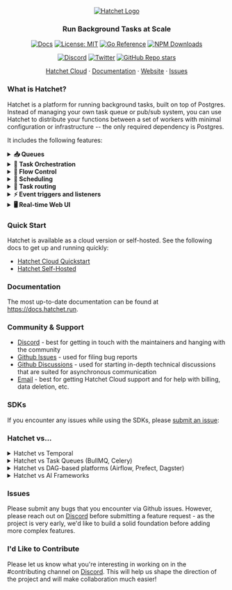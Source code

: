 <div align="center">

<picture>
  <source media="(prefers-color-scheme: dark)" srcset="https://framerusercontent.com/images/KBMnpSO12CyE6UANhf4mhrg6na0.png?scale-down-to=200">
  <source media="(prefers-color-scheme: light)" srcset="https://framerusercontent.com/images/KBMnpSO12CyE6UANhf4mhrg6na0.png?scale-down-to=200">
  <a href ="https://hatchet.run">
	  <img alt="Hatchet Logo" src="https://framerusercontent.com/images/KBMnpSO12CyE6UANhf4mhrg6na0.png?scale-down-to=200">
  </a>
</picture>

### Run Background Tasks at Scale

[![Docs](https://img.shields.io/badge/docs-docs.hatchet.run-3F16E4)](https://docs.hatchet.run) [![License: MIT](https://img.shields.io/badge/License-MIT-purple.svg)](https://opensource.org/licenses/MIT) [![Go Reference](https://pkg.go.dev/badge/github.com/hatchet-dev/hatchet.svg)](https://pkg.go.dev/github.com/hatchet-dev/hatchet) [![NPM Downloads](https://img.shields.io/npm/dm/%40hatchet-dev%2Ftypescript-sdk)](https://www.npmjs.com/package/@hatchet-dev/typescript-sdk)

[![Discord](https://img.shields.io/discord/1088927970518909068?style=social&logo=discord)](https://discord.gg/ZMeUafwH89)
[![Twitter](https://img.shields.io/twitter/url/https/twitter.com/hatchet-dev.svg?style=social&label=Follow%20%40hatchet-dev)](https://twitter.com/hatchet_dev)
[![GitHub Repo stars](https://img.shields.io/github/stars/hatchet-dev/hatchet?style=social)](https://github.com/hatchet-dev/hatchet)

  <p align="center">
    <a href="https://cloud.onhatchet.run">Hatchet Cloud</a>
    ·
    <a href="https://docs.hatchet.run">Documentation</a>
    ·
    <a href="https://hatchet.run">Website</a>
    ·
    <a href="https://github.com/hatchet-dev/hatchet/issues">Issues</a>
  </p>

</div>

### What is Hatchet?

Hatchet is a platform for running background tasks, built on top of Postgres. Instead of managing your own task queue or pub/sub system, you can use Hatchet to distribute your functions between a set of workers with minimal configuration or infrastructure -- the only required dependency is Postgres.

It includes the following features:

<details><summary><strong>📥 Queues</strong></summary>

####

Hatchet is a durable task queue, which means that we ingest your tasks and send them to your workers at a rate that your workers can handle. Hatchet will track the progress of your task and ensure that the work gets completed (or you get alerted), even if your application crashes.

**This is particularly useful for:**

- Ensuring that you never drop a user request
- Flattening large spikes in your application
- Breaking large, complex logic into smaller, reusable tasks

[Read more ➶](https://docs.hatchet.run/home/your-first-task)

- <details>

    <summary><code>Python</code></summary>

  ```python
  # 1. Define your task input
  class SimpleInput(BaseModel):
      message: str

  # 2. Define your task using hatchet.task
  @hatchet.task(name="SimpleWorkflow")
  def simple(input: SimpleInput, ctx: Context) -> dict[str, str]:
      return {
        "transformed_message": input.message.lower(),
      }

  # 3. Register your task on your worker
  worker = hatchet.worker("test-worker", workflows=[simple])
  worker.start()

  # 4. Invoke tasks from your application
  simple.run(SimpleInput(message="Hello World!"))
  ```

  </details>

- <details>

    <summary><code>Typescript</code></summary>

  ```ts
  // 1. Define your task input
  export type SimpleInput = {
    Message: string;
  };

  // 2. Define your task using hatchet.task
  export const simple = hatchet.task({
    name: "simple",
    fn: (input: SimpleInput) => {
      return {
        TransformedMessage: input.Message.toLowerCase(),
      };
    },
  });

  // 3. Register your task on your worker
  const worker = await hatchet.worker("simple-worker", {
    workflows: [simple],
  });

  await worker.start();

  // 4. Invoke tasks from your application
  await simple.run({
    Message: "Hello World!",
  });
  ```

  </details>

- <details>

    <summary><code>Go</code></summary>

  ```go
  // 1. Define your task input
  type SimpleInput struct {
    Message string `json:"message"`
  }

  // 2. Define your task using factory.NewTask
  simple := factory.NewTask(
    create.StandaloneTask{
      Name: "simple-task",
    }, func(ctx worker.HatchetContext, input SimpleInput) (*SimpleResult, error) {
      return &SimpleResult{
        TransformedMessage: strings.ToLower(input.Message),
      }, nil
    },
    hatchet,
  )

  // 3. Register your task on your worker
  worker, err := hatchet.Worker(v1worker.WorkerOpts{
    Name: "simple-worker",
    Workflows: []workflow.WorkflowBase{
      simple,
    },
  })

  worker.StartBlocking()

  // 4. Invoke tasks from your application
  simple.Run(context.Background(), SimpleInput{Message: "Hello, World!"})
  ```

  </details>

</details>
<details><summary><strong>🎻 Task Orchestration</strong></summary>

####

Hatchet allows you to build complex workflows that can be composed of multiple tasks. For example, if you'd like to break a workload into smaller tasks, you can use Hatchet to create a fanout workflow that spawns multiple tasks in parallel.

Hatchet supports the following mechanisms for task orchestration:

- **DAGs (directed acyclic graphs)** — pre-define the shape of your work, automatically routing the outputs of a parent task to the input of a child task. [Read more ➶](https://docs.hatchet.run/home/dags)

- **Durable tasks** — these tasks are responsible for orchestrating other tasks. They store a full history of all spawned tasks, allowing you to cache intermediate results. [Read more ➶](https://docs.hatchet.run/home/durable-execution)

- <details>

    <summary><code>Python</code></summary>

  ```python
  # 1. Define a workflow (a workflow is a collection of tasks)
  simple = hatchet.workflow(name="SimpleWorkflow")

  # 2. Attach the first task to the workflow
  @simple.task()
  def task_1(input: EmptyModel, ctx: Context) -> dict[str, str]:
      print("executed task_1")
      return {"result": "task_1"}

  # 3. Attach the second task to the workflow, which executes after task_1
  @simple.task(parents=[task_1])
  def task_2(input: EmptyModel, ctx: Context) -> None:
      first_result = ctx.get_parent_output(task_1)
      print(first_result)

  # 4. Invoke workflows from your application
  result = simple.run(input_data)
  ```

  </details>

- <details>

    <summary><code>Typescript</code></summary>

  ```ts
  // 1. Define a workflow (a workflow is a collection of tasks)
  const simple = hatchet.workflow<DagInput, DagOutput>({
    name: "simple",
  });

  // 2. Attach the first task to the workflow
  const task1 = simple.task({
    name: "task-1",
    fn: (input) => {
      return {
        result: "task-1",
      };
    },
  });

  // 3. Attach the second task to the workflow, which executes after task-1
  const task2 = simple.task({
    name: "task-2",
    parents: [task1],
    fn: (input, ctx) => {
      const firstResult = ctx.getParentOutput(task1);
      console.log(firstResult);
    },
  });

  // 4. Invoke workflows from your application
  await simple.run({ Message: "Hello World" });
  ```

  </details>

- <details>

    <summary><code>Go</code></summary>

  ```go
  // 1. Define a workflow (a workflow is a collection of tasks)
  simple := v1.WorkflowFactory[DagInput, DagOutput](
      workflow.CreateOpts[DagInput]{
          Name: "simple-workflow",
      },
      hatchet,
  )

  // 2. Attach the first task to the workflow
  const task1 = simple.Task(
      task.CreateOpts[DagInput]{
          Name: "task-1",
          Fn: func(ctx worker.HatchetContext, _ DagInput) (*SimpleOutput, error) {
              return &SimpleOutput{
                  Result: "task-1",
              }, nil
          },
      },
  );

  // 3. Attach the second task to the workflow, which executes after task-1
  const task2 = simple.Task(
      task.CreateOpts[DagInput]{
          Name: "task-2",
          Parents: []task.NamedTask{
              step1,
          },
          Fn: func(ctx worker.HatchetContext, _ DagInput) (*SimpleOutput, error) {
              return &SimpleOutput{
                  Result: "task-2",
              }, nil
          },
      },
  );

  // 4. Invoke workflows from your application
  simple.Run(ctx, DagInput{})
  ```

  </details>

</details>
<details><summary><strong>🚦 Flow Control</strong></summary>

####

Don't let busy users crash your application. With Hatchet, you can throttle execution on a per-user, per-tenant and per-queue basis, increasing system stability and limiting the impact of busy users on the rest of your system.

Hatchet supports the following flow control primitives:

- **Concurrency** — set a concurrency limit based on a dynamic concurrency key (e.g., each user can only run 10 batch jobs at a given time). [Read more ➶](https://docs.hatchet.run/home/concurrency)

- **Rate limiting** — create both global and dynamic rate limits. [Read more ➶](https://docs.hatchet.run/home/rate-limits)

- <details>

    <summary><code>Python</code></summary>

  ```python
  # limit concurrency on a per-user basis
  flow_control_workflow = hatchet.workflow(
    name="FlowControlWorkflow",
    concurrency=ConcurrencyExpression(
      expression="input.user_id",
      max_runs=5,
      limit_strategy=ConcurrencyLimitStrategy.GROUP_ROUND_ROBIN,
    ),
    input_validator=FlowControlInput,
  )

  # rate limit a task per user to 10 tasks per minute, with each task consuming 1 unit
  @flow_control_workflow.task(
      rate_limits=[
          RateLimit(
              dynamic_key="input.user_id",
              units=1,
              limit=10,
              duration=RateLimitDuration.MINUTE,
          )
      ]
  )
  def rate_limit_task(input: FlowControlInput, ctx: Context) -> None:
      print("executed rate_limit_task")
  ```

  </details>

- <details>

    <summary><code>Typescript</code></summary>

  ```ts
  // limit concurrency on a per-user basis
  flowControlWorkflow = hatchet.workflow<SimpleInput, SimpleOutput>({
    name: "ConcurrencyLimitWorkflow",
    concurrency: {
      expression: "input.userId",
      maxRuns: 5,
      limitStrategy: ConcurrencyLimitStrategy.GROUP_ROUND_ROBIN,
    },
  });

  // rate limit a task per user to 10 tasks per minute, with each task consuming 1 unit
  flowControlWorkflow.task({
    name: "rate-limit-task",
    rateLimits: [
      {
        dynamicKey: "input.userId",
        units: 1,
        limit: 10,
        duration: RateLimitDuration.MINUTE,
      },
    ],
    fn: async (input) => {
      return {
        Completed: true,
      };
    },
  });
  ```

  </details>

- <details>

    <summary><code>Go</code></summary>

  ```go
  // limit concurrency on a per-user basis
  flowControlWorkflow := factory.NewWorkflow[DagInput, DagResult](
    create.WorkflowCreateOpts[DagInput]{
      Name: "simple-dag",
      Concurrency: []*types.Concurrency{
        {
          Expression:    "input.userId",
          MaxRuns:       1,
          LimitStrategy: types.GroupRoundRobin,
        },
      },
    },
    hatchet,
  )

  // rate limit a task per user to 10 tasks per minute, with each task consuming 1 unit
  flowControlWorkflow.Task(
    create.WorkflowTask[FlowControlInput, FlowControlOutput]{
      Name: "rate-limit-task",
      RateLimits: []*types.RateLimit{
        {
          Key:            "user-rate-limit",
          KeyExpr:        "input.userId",
          Units:          1,
          LimitValueExpr: 10,
          Duration:       types.Minute,
        },
      },
    }, func(ctx worker.HatchetContext, input FlowControlInput) (interface{}, error) {
      return &SimpleOutput{
        Step: 1,
      }, nil
    },
  )
  ```

  </details>

</details>
<details><summary><strong>📅 Scheduling</strong></summary>

####

Hatchet has full support for scheduling features, including cron, one-time scheduling, and pausing execution for a time duration. This is particularly useful for:

- **Cron schedules** – run data pipelines, batch processes, or notification systems on a cron schedule [Read more ➶](https://docs.hatchet.run/home/cron-runs)
- **One-time tasks** – schedule a workflow for a specific time in the future [Read more ➶](https://docs.hatchet.run/home/scheduled-runs)
- **Durable sleep** – pause execution of a task for a specific duration [Read more ➶](https://docs.hatchet.run/home/durable-execution)

- <details>

    <summary><code>Python</code></summary>

  ```python
  tomorrow = datetime.today() + timedelta(days=1)

  # schedule a task to run tomorrow
  scheduled = simple.schedule(
    tomorrow,
    SimpleInput(message="Hello, World!")
  )

  # schedule a task to run every day at midnight
  cron = simple.cron(
    "every-day",
    "0 0 * * *",
    SimpleInput(message="Hello, World!")
  )
  ```

  </details>

- <details>

    <summary><code>Typescript</code></summary>

  ```ts
  const tomorrow = new Date(Date.now() + 1000 * 60 * 60 * 24);
  // schedule a task to run tomorrow
  const scheduled = simple.schedule(tomorrow, {
    Message: "Hello, World!",
  });

  // schedule a task to run every day at midnight
  const cron = simple.cron("every-day", "0 0 * * *", {
    Message: "Hello, World!",
  });
  ```

  </details>

- <details>

    <summary><code>Go</code></summary>

  ```go
  const tomorrow = time.Now().Add(24 * time.Hour);

  // schedule a task to run tomorrow
  simple.Schedule(ctx, tomorrow, ScheduleInput{
    Message: "Hello, World!",
  })

  // schedule a task to run every day at midnight
  simple.Cron(ctx, "every-day", "0 0 * * *", CronInput{
    Message: "Hello, World!",
  })
  ```

  </details>

</details>
<details><summary><strong>🚏 Task routing</strong></summary>

####

While the default Hatchet behavior is to implement a FIFO queue, it also supports additional scheduling mechanisms to route your tasks to the ideal worker.

- **Sticky assignment** — allows spawned tasks to prefer or require execution on the same worker. [Read more ➶](https://docs.hatchet.run/home/sticky-assignment)

- **Worker affinity** — ranks workers to discover which is best suited to handle a given task. [Read more ➶](https://docs.hatchet.run/home/worker-affinity)

- <details>

    <summary><code>Python</code></summary>

  ```python
  # create a workflow which prefers to run on the same worker, but can be
  # scheduled on any worker if the original worker is busy
  hatchet.workflow(
    name="StickyWorkflow",
    sticky=StickyStrategy.SOFT,
  )

  # create a workflow which must run on the same worker
  hatchet.workflow(
    name="StickyWorkflow",
    sticky=StickyStrategy.HARD,
  )
  ```

  </details>

- <details>

    <summary><code>Typescript</code></summary>

  ```ts
  // create a workflow which prefers to run on the same worker, but can be
  // scheduled on any worker if the original worker is busy
  hatchet.workflow({
    name: "StickyWorkflow",
    sticky: StickyStrategy.SOFT,
  });

  // create a workflow which must run on the same worker
  hatchet.workflow({
    name: "StickyWorkflow",
    sticky: StickyStrategy.HARD,
  });
  ```

  </details>

- <details>

    <summary><code>Go</code></summary>

  ```go
  // create a workflow which prefers to run on the same worker, but can be
  // scheduled on any worker if the original worker is busy
  factory.NewWorkflow[StickyInput, StickyOutput](
    create.WorkflowCreateOpts[StickyInput]{
      Name: "sticky-dag",
      StickyStrategy: types.StickyStrategy_SOFT,
    },
    hatchet,
  );

  // create a workflow which must run on the same worker
  factory.NewWorkflow[StickyInput, StickyOutput](
    create.WorkflowCreateOpts[StickyInput]{
      Name: "sticky-dag",
      StickyStrategy: types.StickyStrategy_HARD,
    },
    hatchet,
  );
  ```

  </details>

</details>
<details><summary><strong>⚡️ Event triggers and listeners</strong></summary>

####

Hatchet supports event-based architectures where tasks and workflows can pause execution while waiting for a specific external event. It supports the following features:

- **Event listening** — tasks can be paused until a specific event is triggered. [Read more ➶](https://docs.hatchet.run/home/durable-execution)
- **Event triggering** — events can trigger new workflows or steps in a workflow. [Read more ➶](https://docs.hatchet.run/home/run-on-event)

- <details>

    <summary><code>Python</code></summary>

  ```python
  # Create a task which waits for an external user event or sleeps for 10 seconds
  @dag_with_conditions.task(
    parents=[first_task],
    wait_for=[
      or_(
        SleepCondition(timedelta(seconds=10)),
        UserEventCondition(event_key="user:event"),
      )
    ]
  )
  def second_task(input: EmptyModel, ctx: Context) -> dict[str, str]:
      return {"completed": "true"}
  ```

  </details>

- <details>

    <summary><code>Typescript</code></summary>

  ```ts
  // Create a task which waits for an external user event or sleeps for 10 seconds
  dagWithConditions.task({
    name: "secondTask",
    parents: [firstTask],
    waitFor: Or({ eventKey: "user:event" }, { sleepFor: "10s" }),
    fn: async (_, ctx) => {
      return {
        Completed: true,
      };
    },
  });
  ```

  </details>

- <details>

    <summary><code>Go</code></summary>

  ```go
  // Create a task which waits for an external user event or sleeps for 10 seconds
  simple.Task(
    conditionOpts{
      Name: "Step2",
      Parents: []create.NamedTask{
        step1,
      },
      WaitFor: condition.Conditions(
        condition.UserEventCondition("user:event", "'true'"),
        condition.SleepCondition(10 * time.Second),
      ),
    }, func(ctx worker.HatchetContext, input DagWithConditionsInput) (interface{}, error) {
      // ...
    },
  );
  ```

  </details>

</details>
<details><summary><strong>🖥️ Real-time Web UI</strong></summary>

####

Hatchet comes bundled with a number of features to help you monitor your tasks, workflows, and queues.

**Real-time dashboards and metrics**

Monitor your tasks, workflows, and queues with live updates to quickly detect issues. Alerting is built in so you can respond to problems as soon as they occur.

https://github.com/user-attachments/assets/b1797540-c9da-4057-b50f-4780f52a2cb9

**Logging**

Hatchet supports logging from your tasks, allowing you to easily correlate task failures with logs in your system. No more digging through your logging service to figure out why your tasks failed.

https://github.com/user-attachments/assets/427c15cd-8842-4b54-ab2e-3b1cabc01c7b

**Alerting**

Hatchet supports Slack and email-based alerting for when your tasks fail. Alerts are real-time with adjustable alerting windows.

</details>

### Quick Start

Hatchet is available as a cloud version or self-hosted. See the following docs to get up and running quickly:

- [Hatchet Cloud Quickstart](https://docs.hatchet.run/home/hatchet-cloud-quickstart)
- [Hatchet Self-Hosted](https://docs.hatchet.run/self-hosting)

### Documentation

The most up-to-date documentation can be found at https://docs.hatchet.run.

### Community & Support

- [Discord](https://discord.gg/ZMeUafwH89) - best for getting in touch with the maintainers and hanging with the community
- [Github Issues](https://github.com/hatchet-dev/hatchet/issues) - used for filing bug reports
- [Github Discussions](https://github.com/hatchet-dev/hatchet/discussions) - used for starting in-depth technical discussions that are suited for asynchronous communication
- [Email](mailto:contact@hatchet.run) - best for getting Hatchet Cloud support and for help with billing, data deletion, etc.

### SDKs

If you encounter any issues while using the SDKs, please [submit an issue](https://github.com/hatchet-dev/hatchet/issues):

### Hatchet vs...

<details>
<summary>Hatchet vs Temporal</summary>

Hatchet is designed to be a general-purpose task orchestration platform -- it can be used as a queue, a DAG-based orchestrator, a durable execution engine, or all three. As a result, Hatchet covers a wider array of use-cases, like multiple queueing strategies, rate limiting, DAG features like conditional triggering, streaming features, and much more.

Temporal is narrowly focused on the durable execution pattern, but supports a wider range of database backends and result stores, like Apache Cassandra, MySQL, PostgreSQL, and SQLite.

**When to use Hatchet:** when you'd like to get more control over the underlying queue, run DAG-based workflows, or want to simplify self-hosting by only running the Hatchet engine and Postgres.

**When to use Temporal:** when you'd like to use a non-Postgres result store, or your only workload is best suited for durable execution.

</details>

<details>
<summary>Hatchet vs Task Queues (BullMQ, Celery)</summary>

Hatchet is a durable task queue, meaning it persists the history of all executions (up to a retention period), which allows for easy monitoring + debugging and powers a bunch of the durability features above. This isn’t the standard behavior of Celery and BullMQ (and you need to rely on third-party UI tools which are extremely limited in functionality, like Celery Flower).

**When to use Hatchet:** when you'd like results to be persisted and observable in a UI

**When to use task queue library like BullMQ/Celery:** when you need very high throughput (>10k/s) without retention, or when you'd like to use a single library (instead of a standalone service) to interact with your queue

</details>

<details>
<summary>Hatchet vs DAG-based platforms (Airflow, Prefect, Dagster)</summary>

These tools are usually built with data engineers in mind, and aren’t meant to run from a high-volume application. They’re usually lower latency and higher cost, with their primary selling point being integrations with common datastores and connectors.

</details>

<details>
<summary>Hatchet vs AI Frameworks</summary>

Most AI frameworks are built to run in-memory, with horizontal scaling and durability as an afterthought. While you can use an AI framework in conjunction with Hatchet, most of our users discard their AI framework and use Hatchet’s primitives to build their applications.

</details>

### Issues

Please submit any bugs that you encounter via Github issues. However, please reach out on [Discord](https://discord.gg/ZMeUafwH89) before submitting a feature request - as the project is very early, we'd like to build a solid foundation before adding more complex features.

### I'd Like to Contribute

Please let us know what you're interesting in working on in the #contributing channel on [Discord](https://discord.gg/ZMeUafwH89). This will help us shape the direction of the project and will make collaboration much easier!
